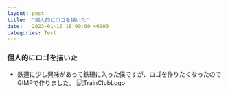 ```yaml
---
layout: post
title:  "個人的にロゴを描いた"
date:   2023-01-10 18:00:00 +0900
categories: Test
---
```


### 個人的にロゴを描いた
- 鉄道に少し興味があって鉄研に入った僕ですが、ロゴを作りたくなったのでGIMPで作りました。
![TrainClubLogo](./assets/2023/TrainCircleLogo_Rosenzu.png)
